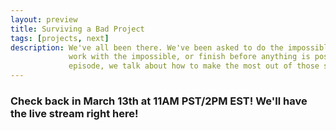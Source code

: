 ```yaml
---
layout: preview
title: Surviving a Bad Project
tags: [projects, next]
description: We've all been there. We've been asked to do the impossible, or
             work with the impossible, or finish before anything is possible. In this
             episode, we talk about how to make the most out of those situations!
---
```


### Check back in March 13th at 11AM PST/2PM EST! We'll have the live stream right here!
